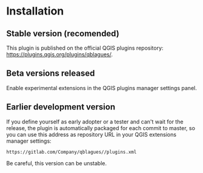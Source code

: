 # Installation

## Stable version (recomended)

This plugin is published on the official QGIS plugins repository: <https://plugins.qgis.org/plugins/qblagues/>.

## Beta versions released

Enable experimental extensions in the QGIS plugins manager settings panel.

## Earlier development version

If you define yourself as early adopter or a tester and can't wait for the release, the plugin is automatically packaged for each commit to master, so you can use this address as repository URL in your QGIS extensions manager settings:

```url
https://gitlab.com/Company/qblagues//plugins.xml
```

Be careful, this version can be unstable.
